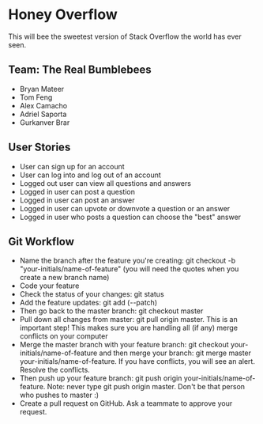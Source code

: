 # Honey Overflow
This will bee the sweetest version of Stack Overflow the world has ever seen.

## Team: The Real Bumblebees
- Bryan Mateer
- Tom Feng
- Alex Camacho
- Adriel Saporta
- Gurkanver Brar

## User Stories
- User can sign up for an account
- User can log into and log out of an account
- Logged out user can view all questions and answers
- Logged in user can post a question
- Logged in user can post an answer
- Logged in user can upvote or downvote a question or an answer
- Logged in user who posts a question can choose the "best" answer

## Git Workflow
-  Name the branch after the feature you're creating: git checkout -b "your-initials/name-of-feature" (you will need the quotes when you create a new branch name)
- Code your feature
- Check the status of your changes: git status
- Add the feature updates: git add (--patch)
- Then go back to the master branch: git checkout master
- Pull down all changes from master: git pull origin master. This is an important step! This makes sure you are handling all (if any) merge conflicts on your computer
- Merge the master branch with your feature branch: git checkout your-initials/name-of-feature and then merge your branch: git merge master your-initials/name-of-feature. If you have conflicts, you will see an alert. Resolve the conflicts.
- Then push up your feature branch: git push origin your-initials/name-of-feature. Note: never type git push origin master. Don't be that person who pushes to master :)
- Create a pull request on GitHub. Ask a teammate to approve your request.
